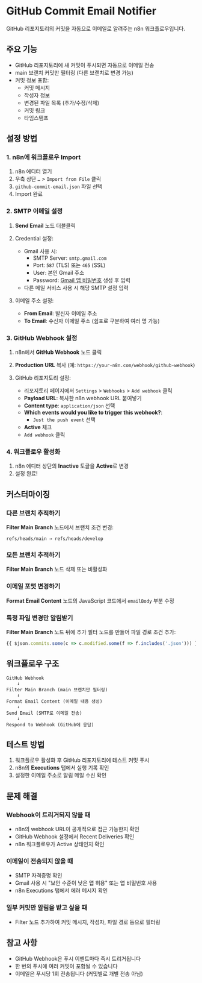 # GitHub Commit Email Notifier

GitHub 리포지토리의 커밋을 자동으로 이메일로 알려주는 n8n 워크플로우입니다.

## 주요 기능

- GitHub 리포지토리에 새 커밋이 푸시되면 자동으로 이메일 전송
- main 브랜치 커밋만 필터링 (다른 브랜치로 변경 가능)
- 커밋 정보 포함:
  - 커밋 메시지
  - 작성자 정보
  - 변경된 파일 목록 (추가/수정/삭제)
  - 커밋 링크
  - 타임스탬프

## 설정 방법

### 1. n8n에 워크플로우 Import

1. n8n 에디터 열기
2. 우측 상단 `…` > `Import from File` 클릭
3. `github-commit-email.json` 파일 선택
4. Import 완료

### 2. SMTP 이메일 설정

1. **Send Email** 노드 더블클릭
2. Credential 설정:
   - Gmail 사용 시:
     - SMTP Server: `smtp.gmail.com`
     - Port: `587` (TLS) 또는 `465` (SSL)
     - User: 본인 Gmail 주소
     - Password: [Gmail 앱 비밀번호](https://myaccount.google.com/apppasswords) 생성 후 입력
   - 다른 메일 서비스 사용 시 해당 SMTP 설정 입력

3. 이메일 주소 설정:
   - **From Email**: 발신자 이메일 주소
   - **To Email**: 수신자 이메일 주소 (쉼표로 구분하여 여러 명 가능)

### 3. GitHub Webhook 설정

1. n8n에서 **GitHub Webhook** 노드 클릭
2. **Production URL** 복사 (예: `https://your-n8n.com/webhook/github-webhook`)

3. GitHub 리포지토리 설정:
   - 리포지토리 페이지에서 `Settings` > `Webhooks` > `Add webhook` 클릭
   - **Payload URL**: 복사한 n8n webhook URL 붙여넣기
   - **Content type**: `application/json` 선택
   - **Which events would you like to trigger this webhook?**:
     - `Just the push event` 선택
   - **Active** 체크
   - `Add webhook` 클릭

### 4. 워크플로우 활성화

1. n8n 에디터 상단의 **Inactive** 토글을 **Active**로 변경
2. 설정 완료!

## 커스터마이징

### 다른 브랜치 추적하기

**Filter Main Branch** 노드에서 브랜치 조건 변경:
```
refs/heads/main → refs/heads/develop
```

### 모든 브랜치 추적하기

**Filter Main Branch** 노드 삭제 또는 비활성화

### 이메일 포맷 변경하기

**Format Email Content** 노드의 JavaScript 코드에서 `emailBody` 부분 수정

### 특정 파일 변경만 알림받기

**Filter Main Branch** 노드 뒤에 추가 필터 노드를 만들어 파일 경로 조건 추가:
```javascript
{{ $json.commits.some(c => c.modified.some(f => f.includes('.json'))) }}
```

## 워크플로우 구조

```
GitHub Webhook
    ↓
Filter Main Branch (main 브랜치만 필터링)
    ↓
Format Email Content (이메일 내용 생성)
    ↓
Send Email (SMTP로 이메일 전송)
    ↓
Respond to Webhook (GitHub에 응답)
```

## 테스트 방법

1. 워크플로우 활성화 후 GitHub 리포지토리에 테스트 커밋 푸시
2. n8n의 **Executions** 탭에서 실행 기록 확인
3. 설정한 이메일 주소로 알림 메일 수신 확인

## 문제 해결

### Webhook이 트리거되지 않을 때
- n8n의 webhook URL이 공개적으로 접근 가능한지 확인
- GitHub Webhook 설정에서 Recent Deliveries 확인
- n8n 워크플로우가 Active 상태인지 확인

### 이메일이 전송되지 않을 때
- SMTP 자격증명 확인
- Gmail 사용 시 "보안 수준이 낮은 앱 허용" 또는 앱 비밀번호 사용
- n8n Executions 탭에서 에러 메시지 확인

### 일부 커밋만 알림을 받고 싶을 때
- Filter 노드 추가하여 커밋 메시지, 작성자, 파일 경로 등으로 필터링

## 참고 사항

- GitHub Webhook은 푸시 이벤트마다 즉시 트리거됩니다
- 한 번의 푸시에 여러 커밋이 포함될 수 있습니다
- 이메일은 푸시당 1회 전송됩니다 (커밋별로 개별 전송 아님)
